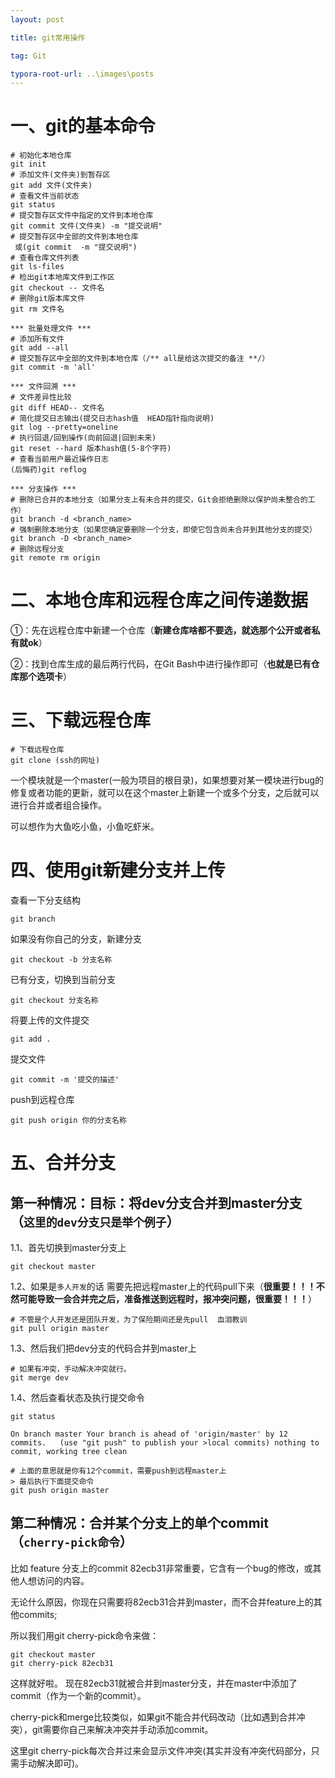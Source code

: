 ```yaml
---
layout: post

title: git常用操作

tag: Git

typora-root-url: ..\images\posts
---
```


# 一、git的基本命令

```shell
# 初始化本地仓库
git init
# 添加文件(文件夹)到暂存区
git add 文件(文件夹)
# 查看文件当前状态
git status
# 提交暂存区文件中指定的文件到本地仓库
git commit 文件(文件夹) -m "提交说明"
# 提交暂存区中全部的文件到本地仓库
 或(git commit  -m "提交说明")
# 查看仓库文件列表
git ls-files
# 检出git本地库文件到工作区
git checkout -- 文件名
# 删除git版本库文件
git rm 文件名

*** 批量处理文件 ***
# 添加所有文件
git add --all
# 提交暂存区中全部的文件到本地仓库（/** all是给这次提交的备注 **/）
git commit -m 'all'

*** 文件回溯 ***
# 文件差异性比较
git diff HEAD-- 文件名
# 简化提交日志输出(提交日志hash值  HEAD指针指向说明) 
git log --pretty=oneline
# 执行回退/回到操作(向前回退|回到未来)
git reset --hard 版本hash值(5-8个字符)
# 查看当前用户最近操作日志
(后悔药)git reflog

*** 分支操作 ***
# 删除已合并的本地分支（如果分支上有未合并的提交，Git会拒绝删除以保护尚未整合的工作）
git branch -d <branch_name>
# 强制删除本地分支（如果您确定要删除一个分支，即使它包含尚未合并到其他分支的提交）
git branch -D <branch_name>
# 删除远程分支
git remote rm origin
```

# 二、本地仓库和远程仓库之间传递数据

①：先在远程仓库中新建一个仓库（**新建仓库啥都不要选，就选那个公开或者私有就ok**）

②：找到仓库生成的最后两行代码，在Git Bash中进行操作即可（**也就是已有仓库那个选项卡**）

# 三、下载远程仓库

```shell
# 下载远程仓库
git clone (ssh的网址)
```

一个模块就是一个master(一般为项目的根目录)，如果想要对某一模块进行bug的修复或者功能的更新，就可以在这个master上新建一个或多个分支，之后就可以进行合并或者组合操作。

可以想作为大鱼吃小鱼，小鱼吃虾米。

# 四、使用git新建分支并上传

查看一下分支结构

```shell
git branch
```

如果没有你自己的分支，新建分支

```shell
git checkout -b 分支名称
```

已有分支，切换到当前分支

```shell
git checkout 分支名称
```

将要上传的文件提交

```shell
git add .
```

提交文件

```shell
git commit -m '提交的描述'
```

push到远程仓库

```shell
git push origin 你的分支名称
```

# 五、合并分支

## 第一种情况：目标：将dev分支合并到master分支（`这里的dev分支只是举个例子`）

1.1、首先切换到master分支上

```shell
git checkout master
```

1.2、如果是`多人开发`的话 需要先把远程master上的代码pull下来（**很重要！！！不然可能导致一会合并完之后，准备推送到远程时，报冲突问题，很重要！！！**）

```shell
# 不管是个人开发还是团队开发，为了保险期间还是先pull  血泪教训
git pull origin master
```

1.3、然后我们把dev分支的代码合并到master上

```shell
# 如果有冲突，手动解决冲突就行。
git merge dev
```

1.4、然后查看状态及执行提交命令

```shell
git status

On branch master Your branch is ahead of 'origin/master' by 12 commits.   (use "git push" to publish your >local commits) nothing to
commit, working tree clean

# 上面的意思就是你有12个commit，需要push到远程master上 
> 最后执行下面提交命令 
git push origin master 
```

## 第二种情况：合并某个分支上的单个commit（`cherry-pick命令`）

比如 feature 分支上的commit 82ecb31非常重要，它含有一个bug的修改，或其他人想访问的内容。

无论什么原因，你现在只需要将82ecb31合并到master，而不合并feature上的其他commits;

所以我们用git cherry-pick命令来做：

```shell
git checkout master
git cherry-pick 82ecb31
```

这样就好啦。 现在82ecb31就被合并到master分支，并在master中添加了commit（作为一个新的commit）。

cherry-pick和merge比较类似，如果git不能合并代码改动（比如遇到合并冲突），git需要你自己来解决冲突并手动添加commit。

这里git cherry-pick每次合并过来会显示文件冲突(其实并没有冲突代码部分，只需手动解决即可)。